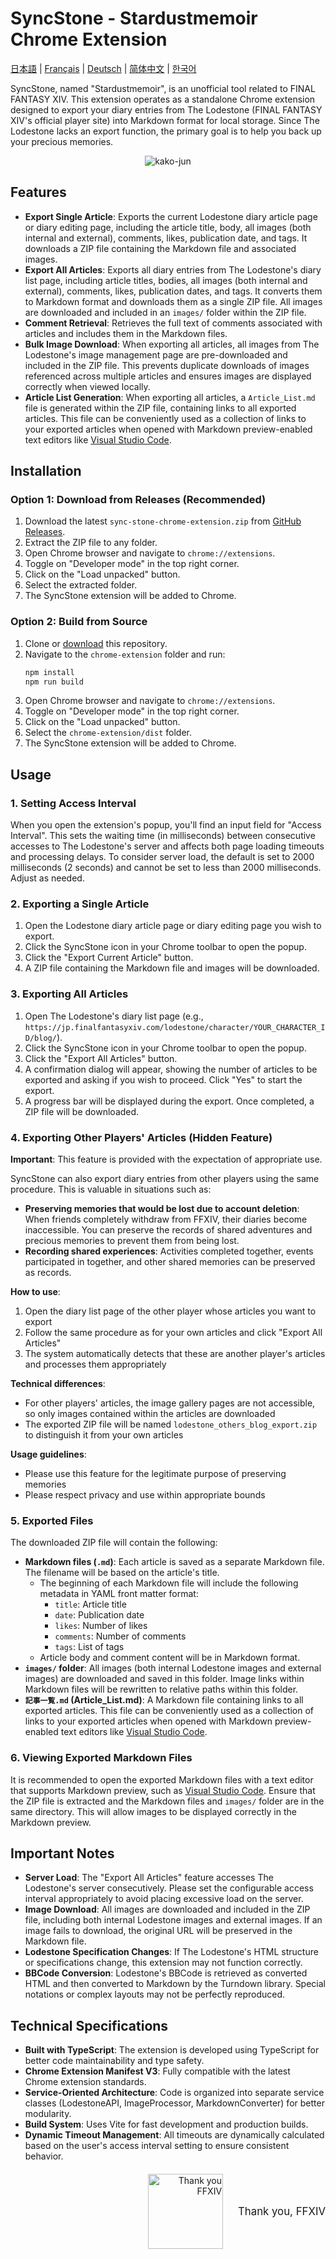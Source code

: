 # SyncStone - Stardustmemoir Chrome Extension

[日本語](README_ja.md) | [Français](README_fr.md) | [Deutsch](README_de.md) | [简体中文](README_zh.md) | [한국어](README_ko.md)

SyncStone, named "Stardustmemoir", is an unofficial tool related to FINAL FANTASY XIV. This extension operates as a standalone Chrome extension designed to export your diary entries from The Lodestone (FINAL FANTASY XIV's official player site) into Markdown format for local storage. Since The Lodestone lacks an export function, the primary goal is to help you back up your precious memories.

<p align="center">
  <img src="28445b1c091759ab82531cc3a64b5ca7ced45c89.jpg" alt="kako-jun">
</p>

## Features

*   **Export Single Article**: Exports the current Lodestone diary article page or diary editing page, including the article title, body, all images (both internal and external), comments, likes, publication date, and tags. It downloads a ZIP file containing the Markdown file and associated images.
*   **Export All Articles**: Exports all diary entries from The Lodestone's diary list page, including article titles, bodies, all images (both internal and external), comments, likes, publication dates, and tags. It converts them to Markdown format and downloads them as a single ZIP file. All images are downloaded and included in an `images/` folder within the ZIP file.
*   **Comment Retrieval**: Retrieves the full text of comments associated with articles and includes them in the Markdown files.
*   **Bulk Image Download**: When exporting all articles, all images from The Lodestone's image management page are pre-downloaded and included in the ZIP file. This prevents duplicate downloads of images referenced across multiple articles and ensures images are displayed correctly when viewed locally.
*   **Article List Generation**: When exporting all articles, a `Article_List.md` file is generated within the ZIP file, containing links to all exported articles. This file can be conveniently used as a collection of links to your exported articles when opened with Markdown preview-enabled text editors like [Visual Studio Code](https://code.visualstudio.com/).

## Installation

### Option 1: Download from Releases (Recommended)
1.  Download the latest `sync-stone-chrome-extension.zip` from [GitHub Releases](https://github.com/kako-jun/sync-stone/releases).
2.  Extract the ZIP file to any folder.
3.  Open Chrome browser and navigate to `chrome://extensions`.
4.  Toggle on "Developer mode" in the top right corner.
5.  Click on the "Load unpacked" button.
6.  Select the extracted folder.
7.  The SyncStone extension will be added to Chrome.

### Option 2: Build from Source
1.  Clone or [download](https://github.com/kako-jun/sync-stone/archive/refs/heads/main.zip) this repository.
2.  Navigate to the `chrome-extension` folder and run:
    ```bash
    npm install
    npm run build
    ```
3.  Open Chrome browser and navigate to `chrome://extensions`.
4.  Toggle on "Developer mode" in the top right corner.
5.  Click on the "Load unpacked" button.
6.  Select the `chrome-extension/dist` folder.
7.  The SyncStone extension will be added to Chrome.

## Usage

### 1. Setting Access Interval

When you open the extension's popup, you'll find an input field for "Access Interval". This sets the waiting time (in milliseconds) between consecutive accesses to The Lodestone's server and affects both page loading timeouts and processing delays. To consider server load, the default is set to 2000 milliseconds (2 seconds) and cannot be set to less than 2000 milliseconds. Adjust as needed.

### 2. Exporting a Single Article

1.  Open the Lodestone diary article page or diary editing page you wish to export.
2.  Click the SyncStone icon in your Chrome toolbar to open the popup.
3.  Click the "Export Current Article" button.
4.  A ZIP file containing the Markdown file and images will be downloaded.

### 3. Exporting All Articles

1.  Open The Lodestone's diary list page (e.g., `https://jp.finalfantasyxiv.com/lodestone/character/YOUR_CHARACTER_ID/blog/`).
2.  Click the SyncStone icon in your Chrome toolbar to open the popup.
3.  Click the "Export All Articles" button.
4.  A confirmation dialog will appear, showing the number of articles to be exported and asking if you wish to proceed. Click "Yes" to start the export.
5.  A progress bar will be displayed during the export. Once completed, a ZIP file will be downloaded.

### 4. Exporting Other Players' Articles (Hidden Feature)

**Important**: This feature is provided with the expectation of appropriate use.

SyncStone can also export diary entries from other players using the same procedure. This is valuable in situations such as:

- **Preserving memories that would be lost due to account deletion**: When friends completely withdraw from FFXIV, their diaries become inaccessible. You can preserve the records of shared adventures and precious memories to prevent them from being lost.
- **Recording shared experiences**: Activities completed together, events participated in together, and other shared memories can be preserved as records.

**How to use**:
1. Open the diary list page of the other player whose articles you want to export
2. Follow the same procedure as for your own articles and click "Export All Articles"
3. The system automatically detects that these are another player's articles and processes them appropriately

**Technical differences**:
- For other players' articles, the image gallery pages are not accessible, so only images contained within the articles are downloaded
- The exported ZIP file will be named `lodestone_others_blog_export.zip` to distinguish it from your own articles

**Usage guidelines**:
- Please use this feature for the legitimate purpose of preserving memories
- Please respect privacy and use within appropriate bounds

### 5. Exported Files

The downloaded ZIP file will contain the following:

*   **Markdown files (`.md`)**: Each article is saved as a separate Markdown file. The filename will be based on the article's title.
    *   The beginning of each Markdown file will include the following metadata in YAML front matter format:
        *   `title`: Article title
        *   `date`: Publication date
        *   `likes`: Number of likes
        *   `comments`: Number of comments
        *   `tags`: List of tags
    *   Article body and comment content will be in Markdown format.
*   **`images/` folder**: All images (both internal Lodestone images and external images) are downloaded and saved in this folder. Image links within Markdown files will be rewritten to relative paths within this folder.
*   **`記事一覧.md` (Article_List.md)**: A Markdown file containing links to all exported articles. This file can be conveniently used as a collection of links to your exported articles when opened with Markdown preview-enabled text editors like [Visual Studio Code](https://code.visualstudio.com/).

### 6. Viewing Exported Markdown Files

It is recommended to open the exported Markdown files with a text editor that supports Markdown preview, such as [Visual Studio Code](https://code.visualstudio.com/). Ensure that the ZIP file is extracted and the Markdown files and `images/` folder are in the same directory. This will allow images to be displayed correctly in the Markdown preview.

## Important Notes

*   **Server Load**: The "Export All Articles" feature accesses The Lodestone's server consecutively. Please set the configurable access interval appropriately to avoid placing excessive load on the server.
*   **Image Download**: All images are downloaded and included in the ZIP file, including both internal Lodestone images and external images. If an image fails to download, the original URL will be preserved in the Markdown file.
*   **Lodestone Specification Changes**: If The Lodestone's HTML structure or specifications change, this extension may not function correctly.
*   **BBCode Conversion**: Lodestone's BBCode is retrieved as converted HTML and then converted to Markdown by the Turndown library. Special notations or complex layouts may not be perfectly reproduced.

## Technical Specifications

*   **Built with TypeScript**: The extension is developed using TypeScript for better code maintainability and type safety.
*   **Chrome Extension Manifest V3**: Fully compatible with the latest Chrome extension standards.
*   **Service-Oriented Architecture**: Code is organized into separate service classes (LodestoneAPI, ImageProcessor, MarkdownConverter) for better modularity.
*   **Build System**: Uses Vite for fast development and production builds.
*   **Dynamic Timeout Management**: All timeouts are dynamically calculated based on the user's access interval setting to ensure consistent behavior.

<div style="text-align: right; margin-top: 20px;">
  <div style="display: inline-block; vertical-align: middle; margin-right: 20px;">
    <img src="e6486e2b222ab797036f2c3b5bc9d4d850d052d9.jpg" alt="Thank you FFXIV" width="120">
  </div>
  <div style="display: inline-block; vertical-align: middle;">
    <p style="margin:0; padding:0; font-size:1.2em;">Thank you, FFXIV</p>
  </div>
</div>
